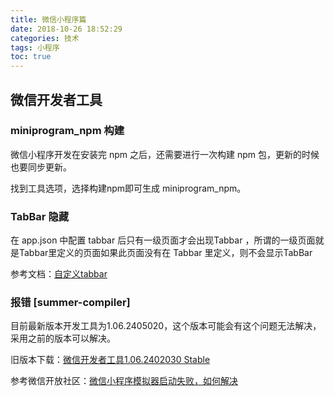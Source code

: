 ```yaml
---
title: 微信小程序篇
date: 2018-10-26 18:52:29
categories: 技术
tags: 小程序
toc: true
---
```


## 微信开发者工具 ##
### miniprogram_npm 构建
微信小程序开发在安装完 npm 之后，还需要进行一次构建 npm 包，更新的时候也要同步更新。

找到工具选项，选择构建npm即可生成 miniprogram_npm。

### TabBar 隐藏
在 app.json 中配置 tabbar 后只有一级页面才会出现Tabbar ，所谓的一级页面就是Tabbar里定义的页面如果此页面没有在 Tabbar 里定义，则不会显示TabBar

参考文档：[自定义tabbar](https://developers.weixin.qq.com/miniprogram/dev/framework/ability/custom-tabbar.html)

### 报错 [summer-compiler]
目前最新版本开发工具为1.06.2405020，这个版本可能会有这个问题无法解决，采用之前的版本可以解决。

旧版本下载：[微信开发者工具1.06.2402030 Stable](https://developers.weixin.qq.com/community/minihome/doc/00086cf02e0cf0ca50314eb0461401?blockType=99&idescene=9)

参考微信开放社区：[微信小程序模拟器启动失败，如何解决](https://developers.weixin.qq.com/community/minihome/doc/0002c06bd9c7804550d1057bb61400?commentid=0008e49064c9e81552d144ba5614)


